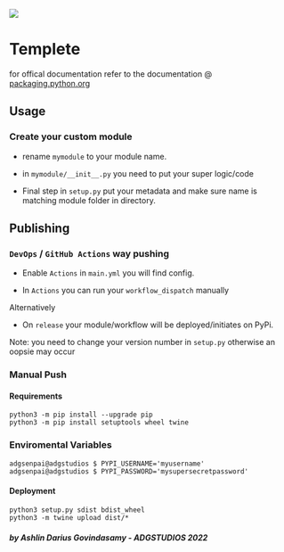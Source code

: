 ![](https://pypi.org/static/images/logo-large.6bdbb439.svg)

# Templete

for offical documentation refer to the documentation @ [packaging.python.org](https://packaging.python.org/en/latest/tutorials/packaging-projects/)


## Usage

### Create your custom module
- rename `mymodule` to your module name.
- in `mymodule/__init__.py` you need to put your super logic/code

- Final step in `setup.py` put your metadata and make sure name is matching module folder in directory.

## Publishing

### `DevOps` / `GitHub Actions` way pushing
- Enable `Actions` in `main.yml` you will find config.

- In `Actions` you can run your `workflow_dispatch` manually

Alternatively

- On `release` your module/workflow will be deployed/initiates on PyPi.

Note: you need to change your version number in `setup.py` otherwise an oopsie may occur

### Manual Push

#### Requirements
```
python3 -m pip install --upgrade pip
python3 -m pip install setuptools wheel twine  
```

### Enviromental Variables
```
adgsenpai@adgstudios $ PYPI_USERNAME='myusername'
adgsenpai@adgstudios $ PYPI_PASSWORD='mysupersecretpassword'
```


#### Deployment
```
python3 setup.py sdist bdist_wheel
python3 -m twine upload dist/*  
```
 
##### by Ashlin Darius Govindasamy - ADGSTUDIOS 2022
